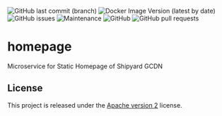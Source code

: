 ![GitHub last commit (branch)](https://img.shields.io/github/last-commit/shipyardsuite/homepage/develop?color=3cafe2&style=flat-square)
![Docker Image Version (latest by date)](https://img.shields.io/docker/v/shipyardsuite/homepage?color=3cafe2&sort=date&style=flat-square)
![GitHub issues](https://img.shields.io/github/issues/shipyardsuite/homepage?color=3cafe2&style=flat-square)
![Maintenance](https://img.shields.io/maintenance/yes/2020?color=3cafe2&style=flat-square)
![GitHub](https://img.shields.io/github/license/shipyardsuite/homepage?color=3cafe2&style=flat-square)
![GitHub pull requests](https://img.shields.io/github/issues-pr/shipyardsuite/homepage?color=3cafe2&style=flat-square)

# homepage

Microservice for Static Homepage of Shipyard GCDN

## License

This project is released under the [Apache version 2](LICENSE) license.

